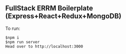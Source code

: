 ## FullStack ERRM Boilerplate (Express+React+Redux+MongoDB)

To run:

    $npm i
    $npm run server
    Head over to http://localhost:3000


